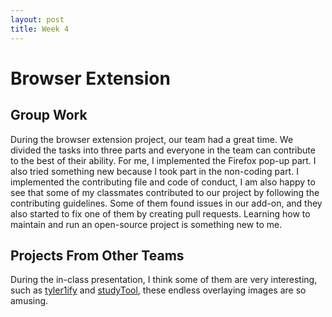 ```yaml
---
layout: post
title: Week 4
---
```


# Browser Extension
## Group Work
During the browser extension project, our team had a great time. We divided the tasks into three parts and everyone in the team can contribute to the best of their ability. For me, I implemented the Firefox pop-up part. I also tried something new because I took part in the non-coding part. I implemented the contributing file and code of conduct, I am also happy to see that some of my classmates contributed to our project by following the contributing guidelines. Some of them found issues in our add-on, and they also started to fix one of them by creating pull requests. Learning how to maintain and run an open-source project is something new to me.

<!--more-->

## Projects From Other Teams
During the in-class presentation, I think some of them are very interesting, such as [tyler1ify](https://github.com/ossd-s24/tyler1ify) and [studyTool](https://github.com/ossd-s24/studyTool), these endless overlaying images are so amusing.